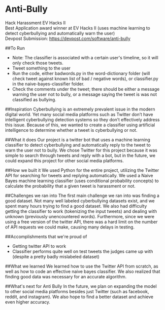 # Anti-Bully
Hack Harassment EV Hacks II  
Best Application award winner at EV Hacks II (uses machine learning to detect cyberbullying and automatically warn the user)  
Devpost Submission: https://devpost.com/software/anti-bully

##To Run
- Note: The classifier is associated with a certain user's timeline, so it will only check those tweets.
- Tweet something to the user
- Run the code, either badwords.py in the word-dictionary folder (will check tweet against known list of bad / negative words), or classifier.py in the naive-bayes-classifier folder. 
- Check the comments under the tweet; there should be either a message warning the user not to bully, or a message saying the tweet is was not classified as bullying. 

##Inspiration
Cyberbullying is an extremely prevalent issue in the modern digital world. Yet many social media platforms such as Twitter don’t have intelligent cyberbullying detection systems so they don’t effectively address this issue. Because of this, we wanted to create a classifier using artificial intelligence to determine whether a tweet is cyberbullying or not.

##What it does
Our project is a twitter bot that uses a machine learning classifier to detect cyberbullying and automatically reply to the tweet to warn the user not to bully. We chose Twitter for this project because it was simple to search through tweets and reply with a bot, but in the future, we could expand this project for other social media platforms.

##How we built it
We used Python for the entire project, utilizing the Twitter API for searching for tweets and replying automatically. We used a Naive Bayes machine learning classifier (uses conditional probability concepts) to calculate the probability that a given tweet is harassment or not.

##Challenges we ran into
The first main challenge we ran into was finding a good dataset. Not many well labeled cyberbullying datasets exist, and we spent many hours trying to find a good dataset. We also had difficulty getting the classifier to work (tokenizing the input tweets) and dealing with unknown (previously unencountered words). Furthermore, since we were using a free version of the twitter API, there was a hard limit on the number of API requests we could make, causing many delays in testing.

##Accomplishments that we're proud of
- Getting twitter API to work
- Classifier performs quite well on test tweets the judges came up with (despite a pretty badly mislabeled dataset)

##What we learned
We learned how to use the Twitter API from scratch, as well as how to code an effective naive bayes classifier. We also realized that finding good data was necessary for an accurate algorithm.

##What's next for Anti Bully
In the future, we plan on expanding the model to other social media platforms besides just Twitter (such as facebook, reddit, and instagram). We also hope to find a better dataset and achieve even higher accuracy.

